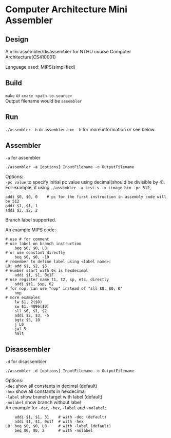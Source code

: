 Computer Architecture Mini Assembler
====================================

Design
------
A mini assembler/disassembler for NTHU course Computer Architecture(CS410001)

Language used: MIPS(simplified)

Build
-----
`make` or `cmake <path-to-source>`<br/>
Output filename would be `assembler`

Run
---
`./assembler -h` or `assembler.exe -h` for more information or see below.<br/>

Assembler
---------
`-a` for assembler<br/>

`./assembler -a [options] InputFilename -o OutputFilename`

Options:<br/>
`-pc value` to specify initial pc value using decimal(should be divisible by 4).<br/>
For example, if using `./assembler -a test.s -o iimage.bin -pc 512`,<br/>
```
addi $0, $0, 0    # pc for the first instruction in assembly code will be 512
addi $1, $1, 1
addi $2, $2, 2
```

Branch label supported.<br/>

An example MIPS code:<br/>
```
# use # for comment
# use label on branch instruction
    beq $0, $0, L0
# or use constant directly
    beq $0, $0, -10
# remember to define label using <label name>:
L0: add $1, $2, $3
# number start with 0x is hexdecimal
    addi $1, $1, 0x1F
# use register name t1, t2, sp, etc, directly
    addi $t1, $sp, 62
# for nop, can use "nop" instead of "sll $0, $0, 0"
    nop
# more examples
    lw $1, 2($0)
    sw $1, 4096($0)
    sll $0, $1, $2
    addi $2, $3, -5
    bgtz $5, 10
    j L0
    jal 5
    halt
```

Disassembler
------------
`-d` for disassembler<br/>

`./assembler -d [options] InputFilename -o OutputFilename`

Options:<br/>
`-dec` show all constants in decimal (default)<br/>
`-hex` show all constants in hexdecimal<br/>
`-label` show branch target with label (default)<br/>
`-nolabel` show branch without label<br/>
An example for `-dec`, `-hex`, `-label` and `-nolabel`:<br/>
```
    addi $1, $1, 31    # with -dec (default)
    addi $1, $1, 0x1f  # with -hex
L0: beq $0, $0, L0     # with -label (default)
    beq $0, $0, 2      # with -nolabel
```
